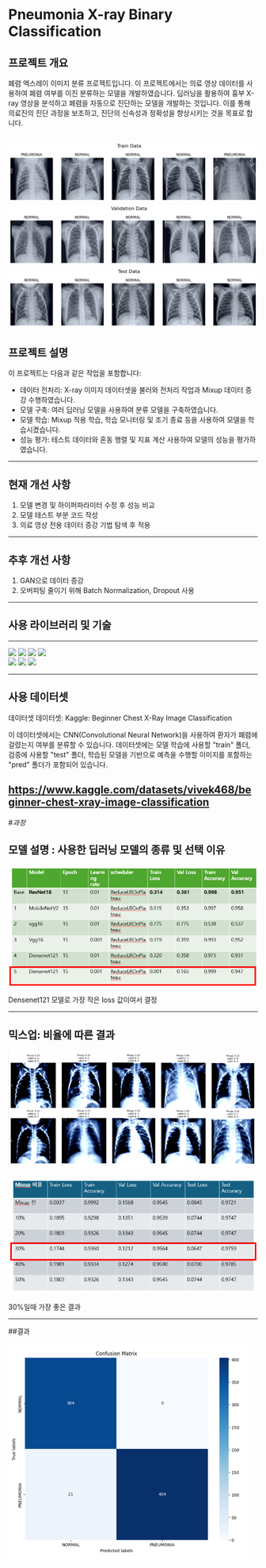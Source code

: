 # Pneumonia X-ray Binary Classification

## 프로젝트 개요
폐렴 엑스레이 이미지 분류 프로젝트입니다. 이 프로젝트에서는 의료 영상 데이터를 사용하여 폐렴 여부를 이진 분류하는 모델을 개발하였습니다. 딥러닝을 활용하여 흉부 X-ray 영상을 분석하고 폐렴을 자동으로 진단하는 모델을 개발하는 것입니다. 이를 통해 의료진의 진단 과정을 보조하고, 진단의 신속성과 정확성을 향상시키는 것을 목표로 합니다.

![폐렴 시각화](image1.png)
![폐렴 시각화](image2.png)
![폐렴 시각화](image3.png)
---

## 프로젝트 설명
이 프로젝트는 다음과 같은 작업을 포함합니다:
- 데이터 전처리: X-ray 이미지 데이터셋을 불러와 전처리 작업과 Mixup 데이터 증강 수행하였습니다.
- 모델 구축: 여러 딥러닝 모델을 사용하여 분류 모델을 구축하였습니다.
- 모델 학습: Mixup 적용 학습, 학습 모니터링 및 조기 종료 등을 사용하여 모델을 학습시켰습니다.
- 성능 평가: 테스트 데이터와 혼동 행렬 및 지표 계산 사용하여 모델의 성능을 평가하였습니다.

---

## 현재 개선 사항
1. 모델 변경 및 하이퍼파라미터 수정 후 성능 비교
2. 모델 테스트 부분 코드 작성
3. 의료 영상 전용 데이터 증강 기법 탐색 후 적용

---

## 추후 개선 사항
1. GAN으로 데이터 증강
2. 오버피팅 줄이기 위해 Batch Normalization, Dropout 사용

---

## 사용 라이브러리 및 기술
---
<img src="https://img.shields.io/badge/python-3776AB?style=for-the-badge&logo=python&logoColor=white"> <img src="https://img.shields.io/badge/pytorch-EE4C2C?style=for-the-badge&logo=pytorch&logoColor=white"> <img src="https://img.shields.io/badge/numpy-013243?style=for-the-badge&logo=numpy&logoColor=white">  <img src="https://img.shields.io/badge/pandas-150458?style=for-the-badge&logo=pandas&logoColor=white">  
<img src="https://img.shields.io/badge/matplotlib-FF0000?style=for-the-badge&logo=matplotlib&logoColor=white">
<img src="https://img.shields.io/badge/seaborn-3776AB?style=for-the-badge&logo=seaborn&logoColor=white">
<img src="https://img.shields.io/badge/scikit--learn-F7931E?style=for-the-badge&logo=scikit-learn&logoColor=white">

---


## 사용 데이터셋
데이터셋
데이터셋: Kaggle: Beginner Chest X-Ray Image Classification

이 데이터셋에서는 CNN(Convolutional Neural Network)을 사용하여 환자가 폐렴에 걸렸는지 여부를 분류할 수 있습니다. 데이터셋에는 모델 학습에 사용할 "train" 폴더, 검증에 사용할 "test" 폴더, 학습된 모델을 기반으로 예측을 수행할 이미지를 포함하는 "pred" 폴더가 포함되어 있습니다.

https://www.kaggle.com/datasets/vivek468/beginner-chest-xray-image-classification
---
#*과정*

## 모델 설명 : 사용한 딥러닝 모델의 종류 및 선택 이유
![ablationstudy](chart1.png)

Densenet121 모델로 가장 작은 loss 값이여서 결정

---
## 믹스업: 비율에 따른 결과
![mixup](image4.png)

![ablationstudy](chart2.png)

30%일때 가장 좋은 결과

---
##결과

![result](chart4.png)
